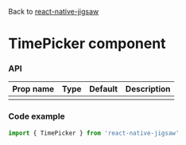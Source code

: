 Back to [react-native-jigsaw](../../README.md)

TimePicker component
================
### API
Prop name        | Type     | Default | Description
---------------- | -------- | ------- | ------------------
                 |          |         |

### Code example

```jsx
import { TimePicker } from 'react-native-jigsaw'

```
